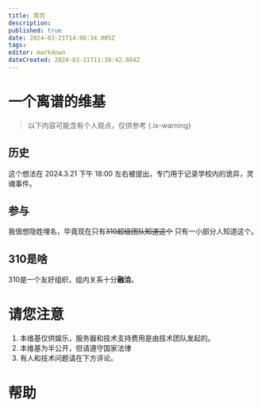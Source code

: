 ```yaml
---
title: 首页
description: 
published: true
date: 2024-03-21T14:08:34.005Z
tags: 
editor: markdown
dateCreated: 2024-03-21T11:38:42.864Z
---
```


# 一个离谱的维基
> 以下内容可能含有个人观点，仅供参考
{.is-warning}

## 历史
这个想法在 2024.3.21 下午 18:00 左右被提出，专门用于记录学校内的诡异，灵魂事件。

## 参与
我很想隐姓埋名，毕竟现在只有~~310超级团队知道这个~~ 只有一小部分人知道这个。

## 310是啥
310是一个友好组织，组内关系十分**融洽**。

# 请您注意
1. 本维基仅供娱乐，服务器和技术支持费用是由技术团队发起的。
2. 本维基为半公开，但请遵守国家法律
3. 有人和技术问题请在下方评论。

# 帮助